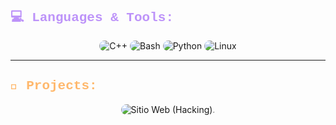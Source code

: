 
<h2 style="color:#bd93f9; font-family:'Courier New', Courier, monospace;">💻 Languages & Tools:</h2>

<p align="center">
  <img src="https://img.shields.io/badge/C++-00599C?style=for-the-badge&logo=c%2B%2B&logoColor=white" alt="C++" style="border-radius: 12px;"> 
  <img src="https://img.shields.io/badge/Bash-4EAA25?style=for-the-badge&logo=gnu-bash&logoColor=white" alt="Bash" style="border-radius: 12px;"> 
  <img src="https://img.shields.io/badge/Python-FFD43B?style=for-the-badge&logo=python&logoColor=blue" alt="Python" style="border-radius: 12px;"> 
  <img src="https://img.shields.io/badge/Linux-FCC624?style=for-the-badge&logo=linux&logoColor=black" alt="Linux" style="border-radius: 12px;"> 
</p>

---

<h2 style="color:#ffb86c; font-family:'Courier New', Courier, monospace;">💾 Projects:</h2>

<p align="center">
  <a href="https://dantedansh.github.io" style="text-decoration: none;">
    <img src="https://img.shields.io/badge/Sitio Web_(Hacking)_-ff5555?style=for-the-badge&logo=github&logoColor=white" alt="Sitio Web (Hacking)." style="border-radius: 12px;">
  </a>
